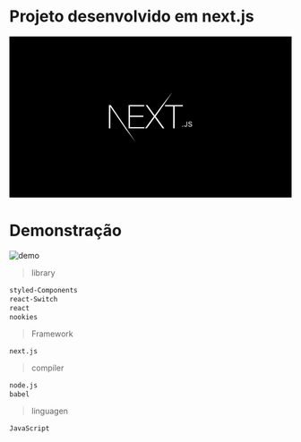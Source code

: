 # Projeto desenvolvido em next.js
![next](public/img/readme/next_js.png)

# Demonstração
![demo](public/img/readme/demo.gif)

> library
    
    styled-Components
    react-Switch
    react
    nookies

> Framework
    
    next.js

> compiler
    
    node.js
    babel

> linguagen
    
    JavaScript